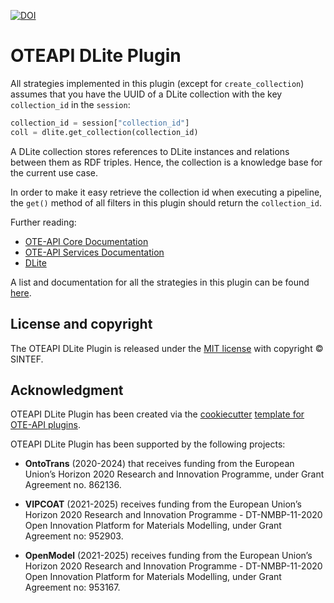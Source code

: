 [![DOI](https://zenodo.org/badge/455070691.svg)](https://zenodo.org/badge/latestdoi/455070691)

# OTEAPI DLite Plugin

All strategies implemented in this plugin (except for `create_collection`) assumes that you have the UUID of a DLite collection with the key `collection_id` in the `session`:

```python
collection_id = session["collection_id"]
coll = dlite.get_collection(collection_id)
```

A DLite collection stores references to DLite instances and relations between them as RDF triples.
Hence, the collection is a knowledge base for the current use case.

In order to make it easy retrieve the collection id when executing a pipeline, the `get()` method of all filters in this plugin should return the `collection_id`.

Further reading:

- [OTE-API Core Documentation](https://emmc-asbl.github.io/oteapi-core)
- [OTE-API Services Documentation](https://github.com/EMMC-ASBL/oteapi-services)
- [DLite](https://github.com/SINTEF/dlite)

A list and documentation for all the strategies in this plugin can be found [here](https://EMMC-ASBL.github.io/oteapi-dlite/latest/all_strategies).

## License and copyright

The OTEAPI DLite Plugin is released under the [MIT license](LICENSE.md) with copyright &copy; SINTEF.

## Acknowledgment

OTEAPI DLite Plugin has been created via the [cookiecutter](https://cookiecutter.readthedocs.io/) [template for OTE-API plugins](https://github.com/EMMC-ASBL/oteapi-plugin-template).

OTEAPI DLite Plugin has been supported by the following projects:

- __OntoTrans__ (2020-2024) that receives funding from the European Union’s Horizon 2020 Research and Innovation Programme, under Grant Agreement no. 862136.

- __VIPCOAT__ (2021-2025) receives funding from the European Union’s Horizon 2020 Research and Innovation Programme - DT-NMBP-11-2020 Open Innovation Platform for Materials Modelling, under Grant Agreement no: 952903.

- __OpenModel__ (2021-2025) receives funding from the European Union’s Horizon 2020 Research and Innovation Programme - DT-NMBP-11-2020 Open Innovation Platform for Materials Modelling, under Grant Agreement no: 953167.
